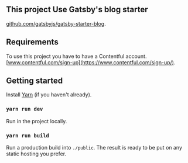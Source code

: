 ## This project Use Gatsby's blog starter 
[github.com/gatsbyjs/gatsby-starter-blog](https://github.com/gatsbyjs/gatsby-starter-blog).

## Requirements

To use this project you have to have a Contentful account.[www.contentful.com/sign-up](https://www.contentful.com/sign-up/).

## Getting started

Install [Yarn](https://yarnpkg.com/en/docs/install) (if you haven't already).

### `yarn run dev`

Run in the project locally.

### `yarn run build`

Run a production build into `./public`. The result is ready to be put on any static hosting you prefer.

